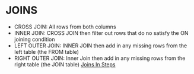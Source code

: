 # JOINS
* CROSS JOIN: All rows from both columns
* INNER JOIN: CROSS JOIN then filter out rows that do no satisfy the ON joining condition
* LEFT OUTER JOIN: INNER JOIN then add in any missing rows from the left table (the FROM table)
* RIGHT OUTER JOIN: Inner Join then add in any missing rows from the right table (the JOIN table)
[Joins In Steps](http://www.zindlerb.com/joins-in-steps)